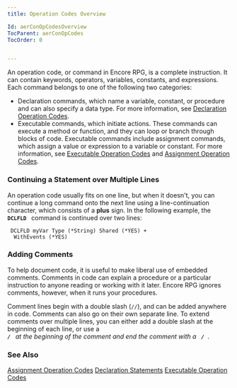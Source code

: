 ```yaml
---
title: Operation Codes Overview

Id: aerConOpCodesOverview
TocParent: aerConOpCodes
TocOrder: 0


---
```


An operation code, or command in Encore RPG, is a complete instruction. It can contain keywords, operators, variables, constants, and expressions. Each command belongs to one of the following two categories: 

- Declaration commands, which name a variable, constant, or
                procedure and can also specify a data type. For more information, see [Declaration Operation Codes](aerConDeclarationOpCodes.html).
- Executable commands, which initiate actions. These commands can execute a
                method or function, and they can loop or branch through blocks of code.
                Executable commands include assignment commands, which assign a value or
                expression to a variable or constant. For more information, see [Executable Operation Codes](aerConExecutableOpCodes.html) and [Assignment Operation Codes](aerConAssignmentOpCodes.html).

### Continuing a Statement over Multiple Lines
An operation code usually fits on one line, but when it doesn't, you can continue a long command onto the next line using a line-continuation character, which consists of a **plus** sign. In the following example, the <code> **DCLFLD** </code> command is continued over two lines: 

```
 DCLFLD myVar Type (*String) Shared (*YES) +
  WithEvents (*YES)
```

### Adding Comments
To help document code, it is useful to make liberal use of embedded comments. Comments in code can explain a procedure or a particular instruction to anyone reading or working with it later. Encore RPG ignores comments, however, when it runs your procedures. 

Comment lines begin with a double slash (<code>//</code>), and can be added anywhere in code. Comments can also go on their own separate line. To extend comments over multiple lines, you can either add a double slash at the beginning of each line, or use a <code> ***/** </code> at the beginning of the comment and end the comment with a <code> **/*** </code>. 

### See Also
[Assignment Operation Codes](aerConAssignmentOpCodes.html)
[Declaration Statements](aerConDeclarationOpCodes.html)
[Executable Operation Codes](aerConExecutableOpCodes.html) 
